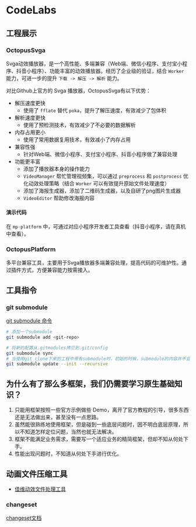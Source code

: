 # CodeLabs

## 工程展示

### OctopusSvga

Svga动效播放器，是一个高性能、多端兼容（Web端、微信小程序、支付宝小程序、抖音小程序）、功能丰富的动效播放器。经历了企业级的验证，结合 `Worker` 能力，可进一步的提升 `下载 -> 解压 -> 解析` 能力。

对比Github上官方的 Svga 播放器，OctopusSvga有以下优势：

- 解压速度更快
  - 使用了 `fflate` 替代 `poka`，提升了解压速度，有效减少了包体积
- 解析速度更快
  - 使用了预检测技术，有效减少了不必要的数据解析
- 内存占用更小
  - 使用了常用数据复用技术，有效减小了内存占用
- 兼容性强
  - 针对Web端、微信小程序、支付宝小程序、抖音小程序做了兼容处理
- 功能更丰富
  - 添加了播放器本身的操作能力
  - `VideoManager` 帮忙管理视频集，可以通过 `preprocess` 和 `postprocess` 优化动效处理策略（结合 `Worker` 可以有效提升原始文件处理速度）
  - 添加了海报生成器，添加了二维码生成器，以及自研了png图片生成器
  - `VideoEditor` 帮助修改海报内容

#### 演示代码

在 `mp-platform` 中，可通过对应小程序开发者工具查看（抖音小程序，请在真机中查看）。

### OctopusPlatform

多平台兼容工具，主要用于Svga播放器多端兼容处理，提高代码的可维护性。通过插件方式，方便兼容能力按需接入。

## 工具指令

### git submodule

[git submodule 命令](https://www.runoob.com/git/git-submodule.html)

```bash
# 添加一个submodule
git submodule add <git-repo>

# 将新的配置从.gitmodules拷贝到.git/config
git submodule sync
# 当使用git clone下来的工程中带有submodule时，初始的时候，submodule的内容并不会自动下载下来的，此时，只需执行如下命令
git submodule update --init --recursive
```

## 为什么有了那么多框架，我们仍需要学习原生基础知识？

1. 只能用框架按照一些官方示例做些 Demo，离开了官方教程的引导，很多东西还是无法做出来，甚至没有一点思路。
2. 虽然能很熟练地使用框架，但是碰到一些底层问题时，因不明白底层原理，所以不知道怎样定位问题，当然也就无法解决。
3. 框架不能满足业务需求，需要写一个适应业务的精简框架，但却不知从何处下手。
4. 性能出现问题时，不知道从何处下手进行优化。

## 动画文件压缩工具

- [佳维动效文件处理工具](https://eff-tools.17ae.com/)

### changeset

[changeset文档](https://github.com/changesets/changesets/tree/main)
